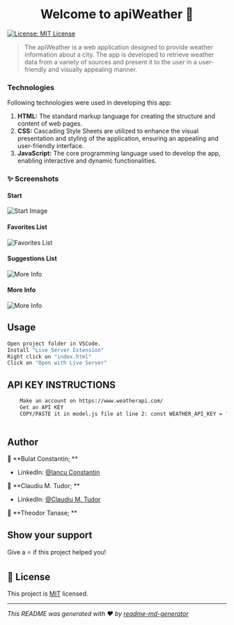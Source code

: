 <h1 align="center">Welcome to apiWeather 👋</h1>
<p>
  <a href="https://github.com/iancuconstantin/apiWeather/blob/main/LICENSE" target="_blank">
    <img alt="License: MIT License" src="https://img.shields.io/badge/License-MIT License-yellow.svg" />
  </a>
</p>

> The apiWeather is a web application designed to provide weather information about a city. The app is developed to retrieve weather data from a variety of sources and present it to the user in a user-friendly and visually appealing manner.


### Technologies ###

Following technologies were used in developing this app:


1. **HTML:** The standard markup language for creating the structure and content of web pages.
2. **CSS:** Cascading Style Sheets are utilized to enhance the visual presentation and styling of the application, ensuring an appealing and user-friendly interface.
3. **JavaScript:** The core programming language used to develop the app, enabling interactive and dynamic functionalities.

### ✨ Screenshots ###

#### Start ####
![Start Image](https://i.imgur.com/UYKswT1.png)
#### Favorites List ####
![Favorites List](https://imgur.com/26OuIky.png)
#### Suggestions List ####
![More Info](https://i.imgur.com/rPmxIOf.png)
#### More Info ####
![More Info](https://imgur.com/WkRczgC.png)


## Usage

```sh
Open project folder in VSCode.
Install "Live Server Extension"
Right click on "index.html" 
Click on "Open with Live Server"
```

## API KEY INSTRUCTIONS
```sh
    Make an account on https://www.weatherapi.com/
    Get an API KEY
    COPY/PASTE it in model.js file at line 2: const WEATHER_API_KEY = "YOUR KEY HERE"
    
```
## Author

👤 **Bulat Constantin; **

* LinkedIn: [@Iancu Constantin](https://linkedin.com/in/iancu-constantin-8b1458142)

👤 **Claudiu M. Tudor; **

* LinkedIn: [@Claudiu M. Tudor](https://linkedin.com/in/claudiu-mihai-tudor-9548ba274)

👤 **Theodor Tanase; **

## Show your support

Give a ⭐️ if this project helped you!

## 📝 License

This project is [MIT](https://github.com/iancuconstantin/apiWeather/blob/main/LICENSE) licensed.

***
_This README was generated with ❤️ by [readme-md-generator](https://github.com/kefranabg/readme-md-generator)_